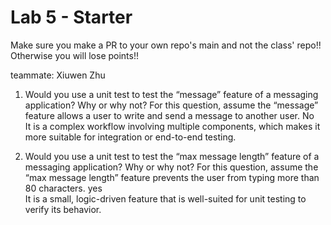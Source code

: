 # Lab 5 - Starter
Make sure you make a PR to your own repo's main and not the class' repo!! Otherwise you will lose points!!


teammate: Xiuwen Zhu

1) Would you use a unit test to test the “message” feature of a messaging application? Why or why not? For this question, assume the “message” feature allows a user to write and send a message to another user.
   No              
   It is a complex workflow involving multiple components, which makes it more suitable for         integration or end-to-end testing.

2) Would you use a unit test to test the “max message length” feature of a messaging application? Why or why not? For this question, assume the “max message length” feature prevents the user from typing more than 80 characters.
   yes                                           
   It is a small, logic-driven feature that is well-suited for unit testing to verify its behavior.
   